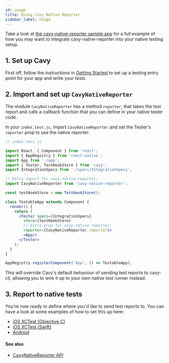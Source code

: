```yaml
---
id: usage
title: Using Cavy Native Reporter
sidebar_label: Usage
---
```


Take a look at [the cavy-native-reporter sample app](https://github.com/pixielabs/cavy-native-reporter/tree/master/sampleApp) 
for a full example of how you may want to integrate cavy-native-reporter into
your native testing setup.

## 1. Set up Cavy

First off, follow the instructions in [Getting Started](getting-started/setting-cavy-up.md)
to set up a testing entry point for your app and write your tests.

## 2. Import and set up `CavyNativeReporter`

The module `CavyNativeReporter` has a method `reporter`, that takes the test report
and calls a callback function that you can define in your native tester code.

In your `index.test.js`, import `CavyNativeReporter` and set the Tester's `reporter`
prop to use the native reporter:

```jsx
// index.test.js

import React, { Component } from 'react';
import { AppRegistry } from 'react-native';
import App from './app';
import { Tester, TestHookStore } from 'cavy';
import IntegrationSpecs from './specs/IntegrationSpecs';

// Extra import for cavy-native-reporter:
import CavyNativeReporter from 'cavy-native-reporter';

const testHookStore = new TestHookStore();

class TestableApp extends Component {
  render() {
    return (
      <Tester specs={IntegrationSpecs}
        store={testHookStore}
        // Extra prop for cavy-native reporter:
        reporter={CavyNativeReporter.reporter}>
        <App/>
      </Tester>
    );
  }
}

AppRegistry.registerComponent('App', () => TestableApp);
```

This will override Cavy's default behaviour of sending test reports to cavy-cli,
allowing you to wire it up to your own native test runner instead.

## 3. Report to native tests

You're now ready to define where you'd like to send test reports to. You can
have a look at some examples of how to set this up here:

* [iOS XCTest (Objective C)](./reporting-to-ios-xctest-objective-c)
* [iOS XCTest (Swift)](./reporting-to-ios-xctest-swift)
* [Android](./reporting-to-android)

#### See also

* [CavyNativeReporter API](../api/cavy-native-reporter)
